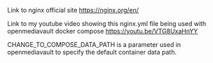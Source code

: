 Link to nginx official site https://nginx.org/en/

Link to my youtube video showing this nginx.yml file being used with openmediavault docker compose https://youtu.be/VTG8UxaHnYY

CHANGE_TO_COMPOSE_DATA_PATH is a parameter used in openmediavault to specify the default container data path.
